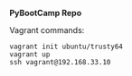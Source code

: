 **PyBootCamp Repo**

Vagrant commands:
```
vagrant init ubuntu/trusty64
vagrant up
ssh vagrant@192.168.33.10
```
